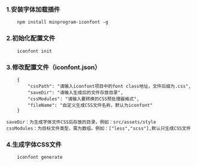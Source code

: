 ### 1.安装字体加载插件
```
    npm install minprogram-iconfont -g
```
### 2.初始化配置文件
```
    iconfont init
```
### 3.修改配置文件（iconfont.json）
```
    {
        "cssPath": "请输入iconfont项目中的font class地址，文件后缀为.css",
        "saveDir": "请输入生成后的文件存放目录",
        "cssModules": "请输入要转换的CSS预处理器格式",
        "fileName": "自定义生成CSS文件名称，默认为iconfont"
    }
```
    saveDir：为生成字体文件CSS后存放的目录，例如：src/assets/style
    cssModules：为目标文件类型，需为数组。例如：["less","scss"],默认只生成CSS文件

### 4.生成字体CSS文件
```
    iconfont generate
```